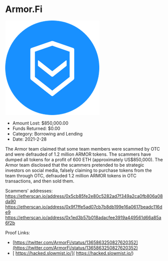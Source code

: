 # Armor.Fi
![Armor.Fi](/rektimages/Armor.Fi.png)
- Amount Lost: $850,000.00
- Funds Returned: $0.00
- Category: Borrowing and Lending
- Date: 2021-2-28

The Armor team claimed that some team members were scammed by OTC and were defrauded of 1.2 million ARMOR tokens. The scammers have dumped all tokens for a profit of 600 ETH (approximately US$850,000). The Armor team disclosed that the scammers pretended to be strategic investors on social media, falsely claiming to purchase tokens from the team through OTC, defrauded 1.2 million ARMOR tokens in OTC transactions, and then sold them.  
  
Scammers' addresses:  
https://etherscan.io/address/0x5cb85fe2e80c5282ad7f349a2ca0fb806a08da90  
https://etherscan.io/address/0x9f7ffe5ad07cb7b8db199e16a0617beadc116de9  
https://etherscan.io/address/0x1ed3b57b018adacfee3919a449561d66a85a6f2b


Proof Links:
- [https://twitter.com/ArmorFi/status/1365863250827620352](https://twitter.com/ArmorFi/status/1365863250827620352)
- [ https://hacked.slowmist.io/]( https://hacked.slowmist.io/)



